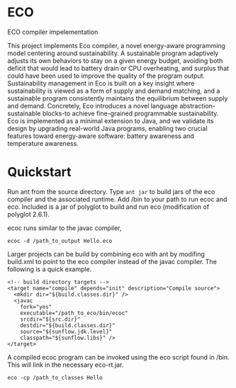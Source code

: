 ECO
===

ECO compiler impelementation

This project implements Eco compiler, a novel energy-aware programming model centering around sustainability. 
A sustainable program adaptively adjusts its own behaviors to stay on a given energy budget, avoiding both deficit
that would lead to battery drain or CPU overheating, and surplus that could have been used to improve the quality 
of the program output. Sustainability management in Eco is built on a key insight where sustainability is viewed 
as a form of supply and demand matching, and a sustainable program consistently maintains the equilibrium between supply 
and demand. Concretely, Eco introduces a novel language abstraction-sustainable blocks-to achieve fine-grained programmable 
sustainability. Eco is implemented as a minimal extension to Java, and we validate its design by upgrading real-world Java
programs, enabling two crucial features toward energy-aware software: battery awareness and temperature awareness.

Quickstart
===

Run ant from the source directory. Type ```ant jar``` to build jars of the eco compiler and the associated runtime. Add /bin to your path to run ecoc and eco. Included is a jar of polyglot to build and run eco (modification of polyglot 2.6.1).

ecoc runs similar to the javac compiler, 

```ecoc -d /path_to_output Hello.eco```

Larger projects can be build by combining eco with ant by modifing build.xml to point to the eco compiler instead of the javac compiler. The following is a quick example.

```
<!-- build directory targets -->
<target name="compile" depends="init" description="Compile source">
  <mkdir dir="${build.classes.dir}" />
  <javac 
    fork="yes"
    executable="/path_to_eco/bin/ecoc"
    srcdir="${src.dir}" 
    destdir="${build.classes.dir}" 
    source="${sunflow.jdk.level}" 
    classpath="${sunflow.libs}" />
</target>

```

A compiled ecoc program can be invoked using the eco script found in /bin. This will link in the necessary eco-rt.jar.

```
eco -cp /path_to_classes Hello
```
